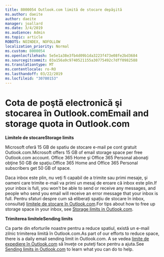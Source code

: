```yaml
---
title: 8000054 Outlook.com limită de stocare depăşită
ms.author: daeite
author: daeite
manager: joallard
ms.date: 3/4/2019
ms.audience: Admin
ms.topic: article
ROBOTS: NOINDEX, NOFOLLOW
localization_priority: Normal
ms.custom: 8000054
ms.openlocfilehash: 5e5e1a38e3fb4d09b1da3223f473e08fe2bd3684
ms.sourcegitcommit: 03a156a9c9740521155a30775492c7dff0982588
ms.translationtype: MT
ms.contentlocale: ro-RO
ms.lasthandoff: 03/22/2019
ms.locfileid: "30780153"
---
```

# <a name="email-and-storage-quota-in-outlookcom"></a><span data-ttu-id="5ae79-102">Cota de poştă electronică şi stocarea în Outlook.com</span><span class="sxs-lookup"><span data-stu-id="5ae79-102">Email and storage quota in Outlook.com</span></span>

<span data-ttu-id="5ae79-103">**Limitele de stocare**</span><span class="sxs-lookup"><span data-stu-id="5ae79-103">**Storage limits**</span></span>

<span data-ttu-id="5ae79-104">Microsoft oferă 15 GB de spatiu de stocare e-mail pe cont gratuit Outlook.com.</span><span class="sxs-lookup"><span data-stu-id="5ae79-104">Microsoft offers 15 GB of email storage space per free Outlook.com account.</span></span> <span data-ttu-id="5ae79-105">Office 365 Home şi Office 365 Personal abonaţi obţine 50 GB de spaţiu.</span><span class="sxs-lookup"><span data-stu-id="5ae79-105">Office 365 Home and Office 365 Personal subscribers get 50 GB of space.</span></span>
  
<span data-ttu-id="5ae79-106">Daca inbox este plin, nu veţi fi capabil de a trimite sau primi mesaje, şi oameni care trimite e-mail va primi un mesaj de eroare că inbox este plin.</span><span class="sxs-lookup"><span data-stu-id="5ae79-106">If your inbox is full, you won't be able to send or receive any messages, and people who send you email will receive an error message that your inbox is full.</span></span> <span data-ttu-id="5ae79-107">Pentru sfaturi despre cum să eliberați spațiu de stocare în inbox, consultaţi [limitele de stocare în Outlook.com](https://go.microsoft.com/fwlink/p/?linkid=2001900&amp;clcid=0x409).</span><span class="sxs-lookup"><span data-stu-id="5ae79-107">For tips about how to free up storage space in your inbox, see [Storage limits in Outlook.com](https://go.microsoft.com/fwlink/p/?linkid=2001900&amp;clcid=0x409).</span></span>

<span data-ttu-id="5ae79-108">**Trimiterea limitele**</span><span class="sxs-lookup"><span data-stu-id="5ae79-108">**Sending limits**</span></span>

<span data-ttu-id="5ae79-109">Ca parte din eforturile noastre pentru a reduce spatiul, există un e-mail zilnic trimiterea limită în Outlook.com.</span><span class="sxs-lookup"><span data-stu-id="5ae79-109">As part of our efforts to reduce space, there is a daily email sending limit in Outlook.com.</span></span> <span data-ttu-id="5ae79-110">A se vedea [limite de expediere în Outlook.com](https://support.office.com/article/279ee200-594c-40f0-9ec8-bb6af7735c2e) să înveţe ce puteţi face pentru a ajuta.</span><span class="sxs-lookup"><span data-stu-id="5ae79-110">See [Sending limits in Outlook.com](https://support.office.com/article/279ee200-594c-40f0-9ec8-bb6af7735c2e) to learn what you can do to help.</span></span>